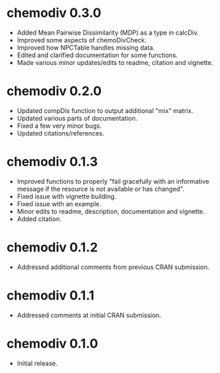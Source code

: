 # chemodiv 0.3.0

* Added Mean Pairwise Dissimilarity (MDP) as a type in calcDiv.
* Improved some aspects of chemoDivCheck.
* Improved how NPCTable handles missing data.
* Edited and clarified documentation for some functions.
* Made various minor updates/edits to readme, citation and vignette. 

# chemodiv 0.2.0

* Updated compDis function to output additional "mix" matrix.
* Updated various parts of documentation.
* Fixed a few very minor bugs.
* Updated citations/references.

# chemodiv 0.1.3

* Improved functions to properly "fail gracefully with an informative message 
if the resource is not available or has changed". 
* Fixed issue with vignette building.
* Fixed issue with an example.
* Minor edits to readme, description, documentation and vignette.
* Added citation.

# chemodiv 0.1.2

* Addressed additional comments from previous CRAN submission.

# chemodiv 0.1.1

* Addressed comments at initial CRAN submission.

# chemodiv 0.1.0

* Initial release.
